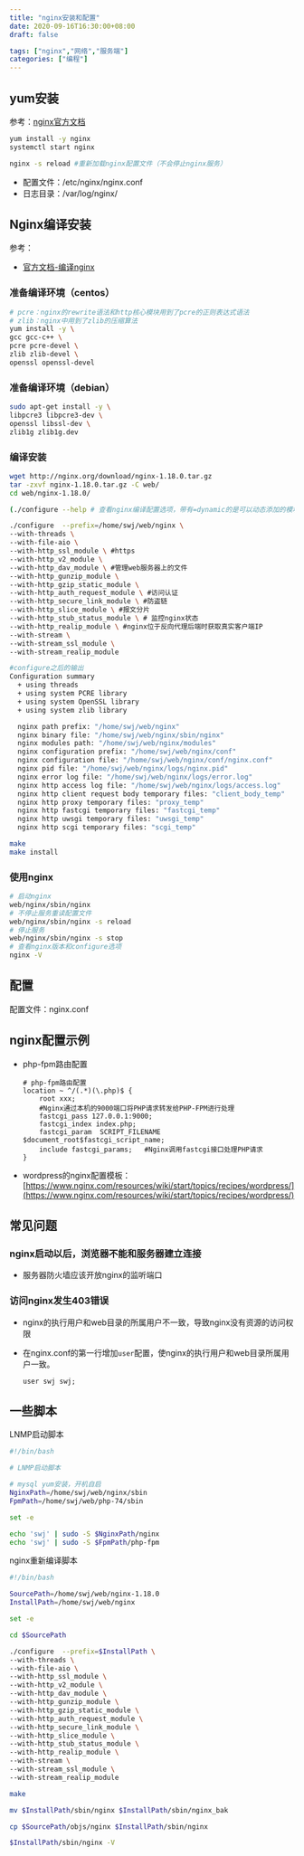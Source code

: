 ```yaml
---
title: "nginx安装和配置"
date: 2020-09-16T16:30:00+08:00
draft: false

tags: ["nginx","网络","服务端"]
categories: ["编程"]
---
```


## yum安装

参考：[nginx官方文档](http://nginx.org/en/linux_packages.html#RHEL-CentOS)

```bash
yum install -y nginx
systemctl start nginx

nginx -s reload #重新加载nginx配置文件（不会停止nginx服务）
```

- 配置文件：/etc/nginx/nginx.conf
- 日志目录：/var/log/nginx/

## Nginx编译安装

参考：

- [官方文档-编译nginx](http://nginx.org/en/docs/configure.html)

### 准备编译环境（centos）

```bash
# pcre：nginx的rewrite语法和http核心模块用到了pcre的正则表达式语法
# zlib：nginx中用到了zlib的压缩算法
yum install -y \
gcc gcc-c++ \
pcre pcre-devel \
zlib zlib-devel \
openssl openssl-devel
```

### 准备编译环境（debian）

```bash
sudo apt-get install -y \
libpcre3 libpcre3-dev \
openssl libssl-dev \
zlib1g zlib1g.dev
```

### 编译安装

```bash
wget http://nginx.org/download/nginx-1.18.0.tar.gz
tar -zxvf nginx-1.18.0.tar.gz -C web/
cd web/nginx-1.18.0/

(./configure --help # 查看nginx编译配置选项，带有=dynamic的是可以动态添加的模块)

./configure  --prefix=/home/swj/web/nginx \
--with-threads \
--with-file-aio \
--with-http_ssl_module \ #https
--with-http_v2_module \
--with-http_dav_module \ #管理web服务器上的文件
--with-http_gunzip_module \
--with-http_gzip_static_module \
--with-http_auth_request_module \ #访问认证
--with-http_secure_link_module \ #防盗链
--with-http_slice_module \ #报文分片
--with-http_stub_status_module \ # 监控nginx状态
--with-http_realip_module \ #nginx位于反向代理后端时获取真实客户端IP
--with-stream \
--with-stream_ssl_module \
--with-stream_realip_module
```

```bash
#configure之后的输出
Configuration summary
  + using threads
  + using system PCRE library
  + using system OpenSSL library
  + using system zlib library

  nginx path prefix: "/home/swj/web/nginx"
  nginx binary file: "/home/swj/web/nginx/sbin/nginx"
  nginx modules path: "/home/swj/web/nginx/modules"
  nginx configuration prefix: "/home/swj/web/nginx/conf"
  nginx configuration file: "/home/swj/web/nginx/conf/nginx.conf"
  nginx pid file: "/home/swj/web/nginx/logs/nginx.pid"
  nginx error log file: "/home/swj/web/nginx/logs/error.log"
  nginx http access log file: "/home/swj/web/nginx/logs/access.log"
  nginx http client request body temporary files: "client_body_temp"
  nginx http proxy temporary files: "proxy_temp"
  nginx http fastcgi temporary files: "fastcgi_temp"
  nginx http uwsgi temporary files: "uwsgi_temp"
  nginx http scgi temporary files: "scgi_temp"

```

```bash
make
make install
```

### 使用nginx

```bash
# 启动nginx
web/nginx/sbin/nginx
# 不停止服务重读配置文件
web/nginx/sbin/nginx -s reload  
# 停止服务
web/nginx/sbin/nginx -s stop
# 查看nginx版本和configure选项
nginx -V
```

## 配置

配置文件：nginx.conf

## nginx配置示例

- php-fpm路由配置

  ```nginx
  # php-fpm路由配置
  location ~ ^/(.*)(\.php)$ {
      root xxx;
      #Nginx通过本机的9000端口将PHP请求转发给PHP-FPM进行处理
      fastcgi_pass 127.0.0.1:9000;
      fastcgi_index index.php;
      fastcgi_param  SCRIPT_FILENAME  $document_root$fastcgi_script_name;
      include fastcgi_params;   #Nginx调用fastcgi接口处理PHP请求
  }
  ```

- wordpress的nginx配置模板：[https://www.nginx.com/resources/wiki/start/topics/recipes/wordpress/](https://www.nginx.com/resources/wiki/start/topics/recipes/wordpress/)

## 常见问题

### nginx启动以后，浏览器不能和服务器建立连接

- 服务器防火墙应该开放nginx的监听端口

### 访问nginx发生403错误

- nginx的执行用户和web目录的所属用户不一致，导致nginx没有资源的访问权限
- 在nginx.conf的第一行增加`user`配置，使nginx的执行用户和web目录所属用户一致。

  ```nginx
  user swj swj;
  ```

## 一些脚本

LNMP启动脚本

```bash
#!/bin/bash

# LNMP启动脚本

# mysql yum安装，开机自启
NginxPath=/home/swj/web/nginx/sbin
FpmPath=/home/swj/web/php-74/sbin

set -e

echo 'swj' | sudo -S $NginxPath/nginx
echo 'swj' | sudo -S $FpmPath/php-fpm
```

nginx重新编译脚本

```bash
#!/bin/bash

SourcePath=/home/swj/web/nginx-1.18.0
InstallPath=/home/swj/web/nginx

set -e

cd $SourcePath

./configure  --prefix=$InstallPath \
--with-threads \
--with-file-aio \
--with-http_ssl_module \
--with-http_v2_module \
--with-http_dav_module \
--with-http_gunzip_module \
--with-http_gzip_static_module \
--with-http_auth_request_module \
--with-http_secure_link_module \
--with-http_slice_module \
--with-http_stub_status_module \
--with-http_realip_module \
--with-stream \
--with-stream_ssl_module \
--with-stream_realip_module

make

mv $InstallPath/sbin/nginx $InstallPath/sbin/nginx_bak

cp $SourcePath/objs/nginx $InstallPath/sbin/nginx

$InstallPath/sbin/nginx -V

```